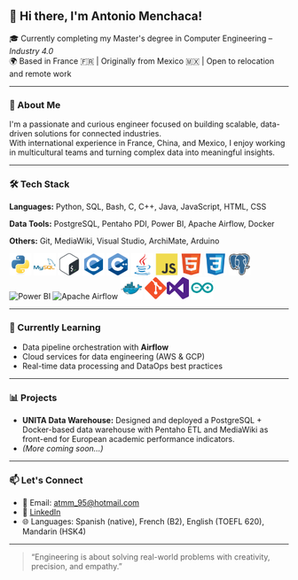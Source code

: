 ## 👋 Hi there, I'm Antonio Menchaca!

🎓 Currently completing my Master's degree in Computer Engineering – *Industry 4.0*  
🌍 Based in France 🇫🇷 | Originally from Mexico 🇲🇽 | Open to relocation and remote work

---

### 🚀 About Me
I'm a passionate and curious engineer focused on building scalable, data-driven solutions for connected industries.  
With international experience in France, China, and Mexico, I enjoy working in multicultural teams and turning complex data into meaningful insights.

---

### 🛠️ Tech Stack
**Languages:** Python, SQL, Bash, C, C++, Java, JavaScript, HTML, CSS

**Data Tools:** PostgreSQL, Pentaho PDI, Power BI, Apache Airflow, Docker

**Others:** Git, MediaWiki, Visual Studio, ArchiMate, Arduino

<img src="https://raw.githubusercontent.com/devicons/devicon/master/icons/python/python-original.svg" alt="Python" width="40"/> <img src="https://raw.githubusercontent.com/devicons/devicon/master/icons/mysql/mysql-original-wordmark.svg" alt="SQL" width="40"/> <img src="https://raw.githubusercontent.com/devicons/devicon/master/icons/bash/bash-original.svg" alt="Bash" width="40"/> <img src="https://raw.githubusercontent.com/devicons/devicon/master/icons/c/c-original.svg" alt="C" width="40"/> <img src="https://raw.githubusercontent.com/devicons/devicon/master/icons/cplusplus/cplusplus-original.svg" alt="C++" width="40"/> <img src="https://raw.githubusercontent.com/devicons/devicon/master/icons/java/java-original.svg" alt="Java" width="40"/> <img src="https://raw.githubusercontent.com/devicons/devicon/master/icons/javascript/javascript-original.svg" alt="JavaScript" width="40"/> <img src="https://raw.githubusercontent.com/devicons/devicon/master/icons/html5/html5-original.svg" alt="HTML" width="40"/> <img src="https://raw.githubusercontent.com/devicons/devicon/master/icons/css3/css3-original.svg" alt="CSS" width="40"/> <img src="https://raw.githubusercontent.com/devicons/devicon/master/icons/postgresql/postgresql-original.svg" alt="PostgreSQL" width="40"/> <img src="https://img.icons8.com/color/48/000000/power-bi.png" alt="Power BI" width="40"/> <img src="https://upload.wikimedia.org/wikipedia/commons/d/de/AirflowLogo.png" alt="Apache Airflow" width="40"/> <img src="https://raw.githubusercontent.com/devicons/devicon/master/icons/docker/docker-original.svg" alt="Docker" width="40"/> <img src="https://raw.githubusercontent.com/devicons/devicon/master/icons/git/git-original.svg" alt="Git" width="40"/><img src="https://raw.githubusercontent.com/devicons/devicon/master/icons/visualstudio/visualstudio-plain.svg" alt="Visual Studio" width="40"/> <img src="https://raw.githubusercontent.com/devicons/devicon/master/icons/arduino/arduino-original.svg" alt="Arduino" width="40"/>

---

### 🌱 Currently Learning
- Data pipeline orchestration with **Airflow**
- Cloud services for data engineering (AWS & GCP)
- Real-time data processing and DataOps best practices

---

### 📊 Projects
- **UNITA Data Warehouse:** Designed and deployed a PostgreSQL + Docker-based data warehouse with Pentaho ETL and MediaWiki as front-end for European academic performance indicators.  
- *(More coming soon…)*

---

### 📫 Let's Connect
- 📧 Email: atmm_95@hotmail.com  
- 💼 [LinkedIn](www.linkedin.com/in/antonio-de-jesús-menchaca-martínez-3025ab11b/)  
- 🌐 Languages: Spanish (native), French (B2), English (TOEFL 620), Mandarin (HSK4)

---

> “Engineering is about solving real-world problems with creativity, precision, and empathy.”




<!--
**amenchaca95/amenchaca95** is a ✨ _special_ ✨ repository because its `README.md` (this file) appears on your GitHub profile.

Here are some ideas to get you started:

- 🔭 I’m currently working on ...
- 🌱 I’m currently learning ...
- 👯 I’m looking to collaborate on ...
- 🤔 I’m looking for help with ...
- 💬 Ask me about ...
- 📫 How to reach me: ...
- 😄 Pronouns: ...
- ⚡ Fun fact: ...
-->
